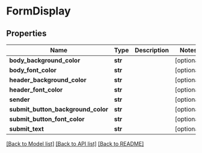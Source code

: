 # FormDisplay

## Properties
Name | Type | Description | Notes
------------ | ------------- | ------------- | -------------
**body_background_color** | **str** |  | [optional] 
**body_font_color** | **str** |  | [optional] 
**header_background_color** | **str** |  | [optional] 
**header_font_color** | **str** |  | [optional] 
**sender** | **str** |  | [optional] 
**submit_button_background_color** | **str** |  | [optional] 
**submit_button_font_color** | **str** |  | [optional] 
**submit_text** | **str** |  | [optional] 

[[Back to Model list]](README.md#documentation-for-models) [[Back to API list]](README.md#documentation-for-api-endpoints) [[Back to README]](README.md)


